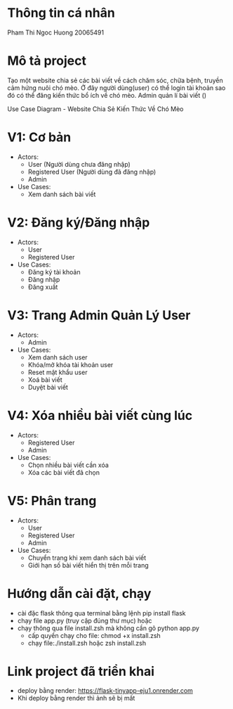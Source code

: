 # Thông tin cá nhân

Pham Thi Ngoc Huong
20065491

# Mô tả project

Tạo một website chia sẻ các bài viết về cách chăm sóc, chữa bệnh, truyền cảm hứng nuôi chó mèo. Ở đây người dùng(user) có thể login tài khoản sao đó có thể đăng kiến thức bổ ích về chó mèo. Admin quản lí bài viết ()

Use Case Diagram - Website Chia Sẻ Kiến Thức Về Chó Mèo

# V1: Cơ bản

- Actors:
  - User (Người dùng chưa đăng nhập)
  - Registered User (Người dùng đã đăng nhập)
  - Admin
- Use Cases:
  - Xem danh sách bài viết

# V2: Đăng ký/Đăng nhập

- Actors:
  - User
  - Registered User
- Use Cases:
  - Đăng ký tài khoản
  - Đăng nhập
  - Đăng xuất

# V3: Trang Admin Quản Lý User

- Actors:
  - Admin
- Use Cases:
  - Xem danh sách user
  - Khóa/mở khóa tài khoản user
  - Reset mật khẩu user
  - Xoá bài viết
  - Duyệt bài viết

# V4: Xóa nhiều bài viết cùng lúc

- Actors:
  - Registered User
  - Admin
- Use Cases:
  - Chọn nhiều bài viết cần xóa
  - Xóa các bài viết đã chọn

# V5: Phân trang

- Actors:
  - User
  - Registered User
  - Admin
- Use Cases:
  - Chuyển trang khi xem danh sách bài viết
  - Giới hạn số bài viết hiển thị trên mỗi trang

# Hướng dẫn cài đặt, chạy

- cài đặc flask thông qua terminal bằng lệnh pip install flask
- chạy file app.py (truy cập đúng thư mục)
  hoặc
- chạy thông qua file install.zsh mà không cần gõ python app.py
  - cấp quyền chạy cho file: chmod +x install.zsh
  - chạy file:./install.zsh hoặc zsh install.zsh

# Link project đã triển khai

- deploy bằng render: https://flask-tinyapp-eju1.onrender.com 
- Khi deploy bằng render thì ảnh sẽ bị mất 
